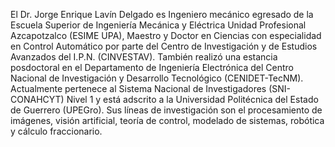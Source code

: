 El Dr. Jorge Enrique Lavín Delgado es Ingeniero mecánico egresado de la Escuela Superior de Ingeniería Mecánica y Eléctrica Unidad Profesional Azcapotzalco (ESIME UPA), Maestro y Doctor en Ciencias con especialidad en Control Automático por parte del Centro de Investigación y de Estudios Avanzados del I.P.N. (CINVESTAV). También realizó una estancia posdoctoral en el Departamento de Ingeniería Electrónica del Centro Nacional de Investigación y Desarrollo Tecnológico (CENIDET-TecNM). Actualmente pertenece al Sistema Nacional de Investigadores (SNI-CONAHCYT) Nivel 1 y está adscrito a la Universidad Politécnica del Estado de Guerrero (UPEGro). Sus líneas de investigación son el procesamiento de imágenes, visión artificial, teoría de control, modelado de sistemas, robótica y cálculo fraccionario.
